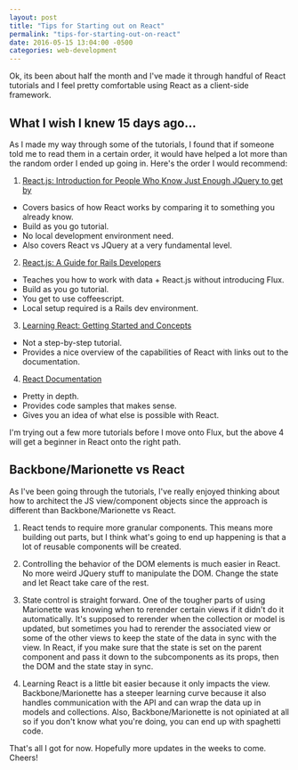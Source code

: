 ```yaml
---
layout: post
title: "Tips for Starting out on React"
permalink: "tips-for-starting-out-on-react"
date: 2016-05-15 13:04:00 -0500
categories: web-development
---
```

Ok, its been about half the month and I've made it through handful of
React tutorials and I feel pretty comfortable using React as a
client-side framework.

## What I wish I knew 15 days ago...
As I made my way through some of the tutorials, I found that if
someone told me to read them in a certain order, it would have helped a
lot more than the random order I ended up going in. Here's the order I
would recommend:

1. [React.js: Introduction for People Who Know Just Enough JQuery to get by](http://reactfordesigners.com/labs/reactjs-introduction-for-people-who-know-just-enough-jquery-to-get-by/)
  - Covers basics of how React works by comparing it to something you
    already know.
  - Build as you go tutorial.
  - No local development environment need.
  - Also covers React vs JQuery at a very fundamental level.
2. [React.js: A Guide for Rails Developers](https://www.airpair.com/reactjs/posts/reactjs-a-guide-for-rails-developers)
  - Teaches you how to work with data + React.js without introducing
    Flux.
  - Build as you go tutorial.
  - You get to use coffeescript.
  - Local setup required is a Rails dev environment.
3. [Learning React: Getting Started and Concepts](https://scotch.io/tutorials/learning-react-getting-started-and-concepts)
  - Not a step-by-step tutorial.
  - Provides a nice overview of the capabilities of React with links out
    to the documentation.
4. [React Documentation](https://facebook.github.io/react/index.html)
  - Pretty in depth.
  - Provides code samples that makes sense.
  - Gives you an idea of what else is possible with React.

I'm trying out a few more tutorials before I move onto Flux, but the
above 4 will get a beginner in React onto the right path.

## Backbone/Marionette vs React
As I've been going through the tutorials, I've really enjoyed thinking about how to
architect the JS view/component objects since the approach is
different than Backbone/Marionette vs React.

1. React tends to require more granular components. This means more
building out parts, but I think what's going to end up happening is
that a lot of reusable components will be created.

2. Controlling the behavior of the DOM elements is much easier in React.
No more weird JQuery stuff to manipulate the DOM. Change the state and
let React take care of the rest.

3. State control is straight forward. One of the tougher parts of using Marionette was knowing when to
rerender certain views if it didn't do it automatically. It's supposed
to rerender when the collection or model is updated, but sometimes you
had to rerender the associated view or some of the other views to keep
the state of the data in sync with the view. In React, if you make sure
that the state is set on the parent component and pass it down to the
subcomponents as its props, then the DOM and the state stay in sync.

4. Learning React is a little bit easier because it only impacts the
   view. Backbone/Marionette has a steeper learning curve because it
also handles communication with the API and can wrap the data up in
models and collections. Also, Backbone/Marionette is not opiniated at
all so if you don't know what you're doing, you can end up with
spaghetti code.

That's all I got for now. Hopefully more updates in the weeks to come.
Cheers!
